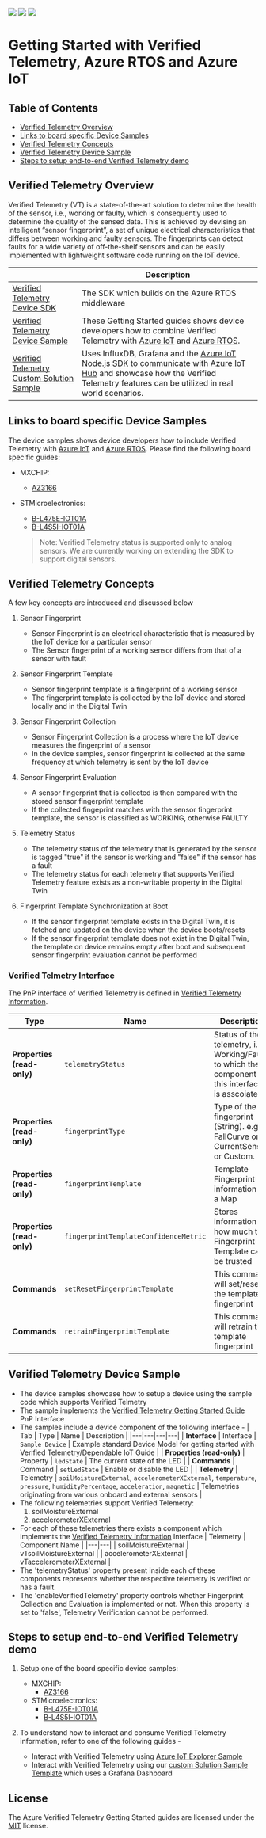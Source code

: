 ![](https://github.com/Azure/Verified-Telemetry-Device-Sample/workflows/Markdown%20links/badge.svg)
![](https://github.com/Azure/Verified-Telemetry-Device-Sample/workflows/AZ3166/badge.svg)
![](https://github.com/Azure/Verified-Telemetry-Device-Sample/workflows/STM32L4_L4+/badge.svg)

# Getting Started with Verified Telemetry, Azure RTOS and Azure IoT
## Table of Contents

* [Verified Telemetry Overview](https://github.com/Azure/Verified-Telemetry-Device-Sample/tree/main#verified-telemetry-overview)
* [Links to board specific Device Samples](https://github.com/Azure/Verified-Telemetry-Device-Sample/tree/main#links-to-board-specific-device-samples)
* [Verified Telemetry Concepts](https://github.com/Azure/Verified-Telemetry-Device-Sample/tree/main#verified-telemetry-concepts)
* [Verified Telemetry Device Sample](https://github.com/Azure/Verified-Telemetry-Device-Sample/tree/main#verified-telemetry-device-sample)
* [Steps to setup end-to-end Verified Telemetry demo](https://github.com/Azure/Verified-Telemetry-Device-Sample/tree/main#steps-to-setup-end-to-end-verified-telemetry-demo)
## Verified Telemetry Overview
Verified Telemetry (VT) is a state-of-the-art solution to determine the health of the sensor, i.e., working or faulty, which is consequently used to determine the quality of the sensed data. This is achieved by devising an intelligent “sensor fingerprint”, a set of unique electrical characteristics that differs between working and faulty sensors. The fingerprints can detect faults for a wide variety of off-the-shelf sensors and can be easily implemented with lightweight software code running on the IoT device. 


| |Description |
|-|-|
|[Verified Telemetry Device SDK](https://github.com/Azure/Verified-Telemetry) |The SDK which builds on the Azure RTOS middleware |
|[Verified Telemetry Device Sample](https://github.com/Azure/Verified-Telemetry-Device-Sample) |These Getting Started guides shows device developers how to combine Verified Telemetry with [Azure IoT](https://azure.microsoft.com/overview/iot/) and [Azure RTOS](https://docs.microsoft.com/azure/rtos/). |
|[Verified Telemetry Custom Solution Sample](https://github.com/Azure/Verified-Telemetry-Solution-Sample) | Uses InfluxDB, Grafana and the [Azure IoT Node.js SDK](https://github.com/Azure/azure-iot-sdk-node) to communicate with [Azure IoT Hub](https://docs.microsoft.com/azure/iot-hub/) and showcase how the Verified Telemetry features can be utilized in real world scenarios.|

## Links to board specific Device Samples

The device samples shows device developers how to include Verified Telemetry with [Azure IoT](https://azure.microsoft.com/overview/iot/) and [Azure RTOS](https://docs.microsoft.com/azure/rtos/). Please find the following board specific guides:

* MXCHIP: 
  * [AZ3166](MXChip/AZ3166)
* STMicroelectronics:
  * [B-L475E-IOT01A](STMicroelectronics/STM32L4_L4+)
  * [B-L4S5I-IOT01A](STMicroelectronics/STM32L4_L4+)

  > Note: Verified Telemetry status is supported only to analog sensors. We are currently working on extending the SDK to support digital sensors. 

## Verified Telemetry Concepts
A few key concepts are introduced and discussed below

1. Sensor Fingerprint

    * Sensor Fingerprint is an electrical characteristic that is measured by the IoT device for a particular sensor
    * The Sensor fingerprint of a working sensor differs from that of a sensor with fault

1. Sensor Fingerprint Template

    * Sensor fingerprint template is a fingerprint of a working sensor
    * The fingerprint template is collected by the IoT device and stored locally and in the Digital Twin

1. Sensor Fingerprint Collection
    * Sensor Fingerprint Collection is a process where the IoT device measures the fingerprint of a sensor
    * In the device samples, sensor fingerprint is collected at the same frequency at which telemetry is sent by the IoT device 

1. Sensor Fingerprint Evaluation
    * A sensor fingerprint that is collected is then compared with the stored sensor fingerprint template
    * If the collected fingeprint matches with the sensor fingerprint template, the sensor is classified as WORKING, otherwise FAULTY

1. Telemetry Status
    * The telemetry status of the telemetry that is generated by the sensor is tagged "true" if the sensor is working and "false" if the sensor has a fault
    * The telemetry status for each telemetry that supports Verified Telemetry feature exists as a non-writable property in the Digital Twin

1. Fingerprint Template Synchronization at Boot
    * If the sensor fingerprint template exists in the Digital Twin, it is fetched and updated on the device when the device boots/resets
    * If the sensor fingerprint template does not exist in the Digital Twin, the template on device remains empty after boot and subsequent sensor fingerprint evaluation cannot be performed

### Verified Telmetry Interface
The PnP interface of Verified Telemetry is defined in [Verified Telemetry Information](./core/model/vTInfo.json).

| Type | Name | Description |
|---|---|---|
| **Properties (read-only)** | `telemetryStatus` | Status of the telemetry, i.e. Working/Faulty to which the component of this interface is asscoiated. |
| **Properties (read-only)** | `fingerprintType` | Type of the fingerprint (String). e.g., FallCurve or CurrentSense or Custom. |
| **Properties (read-only)** | `fingerprintTemplate` | Template Fingerprint information in a Map |
| **Properties (read-only)** | `fingerprintTemplateConfidenceMetric` | Stores information on how much the Fingerprint Template can be trusted |
| **Commands** | `setResetFingerprintTemplate` | This command will set/reset the template fingerprint |
| **Commands** | `retrainFingerprintTemplate` | This command will retrain the template fingerprint |

## Verified Telemetry Device Sample
* The device samples showcase how to setup a device using the sample code which supports Verified Telmetry
* The sample implements the [Verified Telemetry Getting Started Guide](./core/model/gsg.json) PnP Interface
* The samples include a device component of the following interface - 
    | Tab | Type | Name | Description |
    |---|---|---|---|
    | **Interface** | Interface | `Sample Device` | Example standard Device Model for getting started with Verified Telemetry/Dependable IoT Guide |
    | **Properties (read-only)** | Property | `ledState` | The current state of the LED |
    | **Commands** | Command | `setLedState` | Enable or disable the LED |
    | **Telemetry** | Telemetry | `soilMoistureExternal`, `accelerometerXExternal`, `temperature`, `pressure`, `humidityPercentage`, `acceleration`, `magnetic` | Telemetries originating from various onboard and external sensors |
* The following telemetries support Verified Telemetry:
    1. soilMoistureExternal
    1. accelerometerXExternal
* For each of these telemetries there exists a component which implements the [Verified Telemetry Information](./core/model/vTInfo.json) Interface
    | Telemetry | Component Name | 
    |---|---|
    | soilMoistureExternal | vTsoilMoistureExternal | 
    | accelerometerXExternal | vTaccelerometerXExternal | 
* The 'telemetryStatus' property present inside each of these components represents whether the respective telemetry is verified or has a fault.
* The 'enableVerifiedTelemetry' property controls whether Fingerprint Collection and Evaluation is implemented or not. When this property is set to 'false', Telemetry Verification cannot be performed. 

## Steps to setup end-to-end Verified Telemetry demo

1. Setup one of the board specific device samples: 
    * MXCHIP: 
      * [AZ3166](MXChip/AZ3166)
    * STMicroelectronics:
      * [B-L475E-IOT01A](STMicroelectronics/STM32L4_L4+)
      * [B-L4S5I-IOT01A](STMicroelectronics/STM32L4_L4+)

1. To understand how to interact and consume Verified Telemetry information, refer to one of the following guides - 
    * Interact with Verified Telemetry using [Azure IoT Explorer Sample](docs/vTIoTExplorerSample.md) 
    * Interact with Verified Telemetry using our [custom Solution Sample Template](https://github.com/Azure/Verified-Telemetry-Solution-Sample) which uses a Grafana Dashboard


## License
The Azure Verified Telemetry Getting Started guides are licensed under the [MIT](./LICENSE.txt) license. 